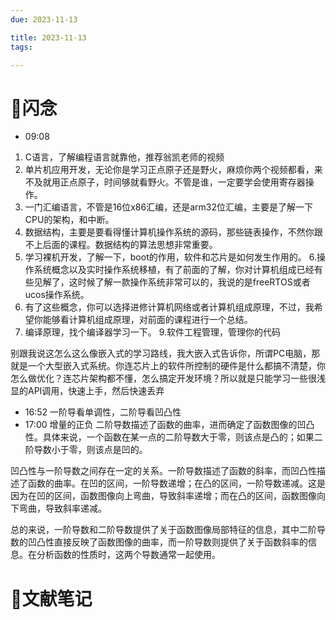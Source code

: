 ```yaml
---
due: 2023-11-13 

title: 2023-11-13
tags:

---
```


# 📖闪念
- 09:08 
1. C语言，了解编程语言就靠他，推荐翁凯老师的视频
1. 单片机应用开发，无论你是学习正点原子还是野火，麻烦你两个视频都看，来不及就用正点原子，时间够就看野火。不管是谁，一定要学会使用寄存器操作。
2. 一门汇编语言，不管是16位x86汇编，还是arm32位汇编，主要是了解一下CPU的架构，和中断。
3. 数据结构，主要是要看得懂计算机操作系统的源码，那些链表操作，不然你跟不上后面的课程。数据结构的算法思想非常重要。
4. 学习裸机开发，了解一下，boot的作用，软件和芯片是如何发生作用的。
6.操作系统概念以及实时操作系统移植，有了前面的了解，你对计算机组成已经有些见解了，这时候了解一款操作系统非常可以的，我说的是freeRTOS或者ucos操作系统。
7. 有了这些概念，你可以选择进修计算机网络或者计算机组成原理，不过，我希望你能够看计算机组成原理，对前面的课程进行一个总结。
8. 编译原理，找个编译器学习一下。
9.软件工程管理，管理你的代码

别跟我说这怎么这么像嵌入式的学习路线，我大嵌入式告诉你，所谓PC电脑，那就是一个大型嵌入式系统。你连芯片上的软件所控制的硬件是什么都搞不清楚，你怎么做优化？连芯片架构都不懂，怎么搞定开发环境？所以就是只能学习一些很浅显的API调用，快速上手，然后快速丢弃
- 16:52 一阶导看单调性，二阶导看凹凸性
- 17:00 增量的正负
二阶导数描述了函数的曲率，进而确定了函数图像的凹凸性。具体来说，一个函数在某一点的二阶导数大于零，则该点是凸的；如果二阶导数小于零，则该点是凹的。

凹凸性与一阶导数之间存在一定的关系。一阶导数描述了函数的斜率，而凹凸性描述了函数的曲率。在凹的区间，一阶导数递增；在凸的区间，一阶导数递减。这是因为在凹的区间，函数图像向上弯曲，导致斜率递增；而在凸的区间，函数图像向下弯曲，导致斜率递减。

总的来说，一阶导数和二阶导数提供了关于函数图像局部特征的信息，其中二阶导数的凹凸性直接反映了函数图像的曲率，而一阶导数则提供了关于函数斜率的信息。在分析函数的性质时，这两个导数通常一起使用。



# 📒文献笔记






